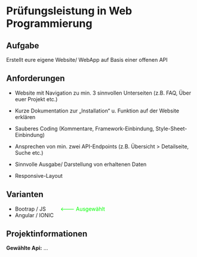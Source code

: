 # Prüfungsleistung in Web Programmierung

## Aufgabe
Erstellt eure eigene Website/ WebApp auf Basis einer offenen API

## Anforderungen 
+ Website mit Navigation zu min. 3 sinnvollen Unterseiten (z.B. FAQ, Über euer
Projekt etc.)

+ Kurze Dokumentation zur „Installation“ u. Funktion auf der Website erklären

+ Sauberes Coding (Kommentare, Framework-Einbindung, Style-Sheet- Einbindung)

+ Ansprechen von min. zwei API-Endpoints (z.B. Übersicht > Detailseite, Suche etc.)

+ Sinnvolle Ausgabe/ Darstellung von erhaltenen Daten
+ Responsive-Layout

## Varianten 
+ Bootrap / JS <span style="color:lime"> &nbsp; &nbsp; &nbsp; &nbsp; &nbsp;<--- Ausgewählt </span>
+ Angular / IONIC

## Projektinformationen
**Gewählte Api:** ...

